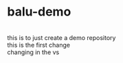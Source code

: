 # balu-demo
<br>
this is to just create a demo repository
<br>
this is the first change
<br>
changing in the vs